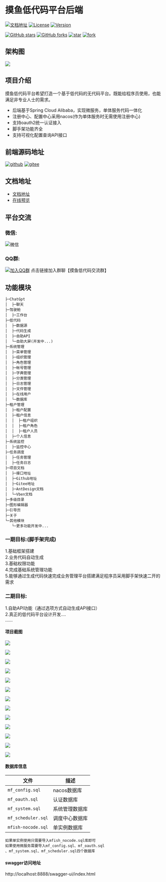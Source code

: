 # 摸鱼低代码平台后端

[![文档地址](https://img.shields.io/badge/docs-%E6%96%87%E6%A1%A3%E5%9C%B0%E5%9D%80-green)](http://www.mfish.com.cn)
[![License](https://img.shields.io/badge/license-Apache%20License%202.0-blue.svg)](https://github.com/mfish-qf/mfish-nocode/blob/main/LICENSE)
[![Version](https://img.shields.io/badge/version-1.2.1-brightgreen.svg)](https://github.com/mfish-qf/mfish-nocode/releases/tag/V1.2.1)

[![GitHub stars](https://img.shields.io/github/stars/mfish-qf/mfish-nocode.svg?style=social&label=Stars)](https://github.com/mfish-qf/mfish-nocode)
[![GitHub forks](https://img.shields.io/github/forks/mfish-qf/mfish-nocode.svg?style=social&label=Fork)](https://github.com/mfish-qf/mfish-nocode)
[![star](https://gitee.com/qiufeng9862/mfish-nocode/badge/star.svg?theme=white)](https://gitee.com/qiufeng9862/mfish-nocode/stargazers)
[![fork](https://gitee.com/qiufeng9862/mfish-nocode/badge/fork.svg?theme=white)](https://gitee.com/qiufeng9862/mfish-nocode/members)

## 架构图
![](https://oscimg.oschina.net/oscnet/up-7cb78605937aa402dbbdc8bdad8c2888b72.png)

## 项目介绍
摸鱼低代码平台希望打造一个基于低代码的无代码平台。既能给程序员使用，也能满足非专业人士的需求。
* 后端基于Spring Cloud Alibaba，实现微服务，单体服务代码一体化
* 注册中心、配置中心采用nacos(作为单体服务时无需使用注册中心)
* 支持oauth2统一认证接入
* 脚手架功能齐全
* 支持可视化配置查询API接口

## 前端源码地址
[![github](https://img.shields.io/badge/前端地址-github-red.svg)](https://github.com/mfish-qf/mfish-nocode-view)
[![gitee](https://img.shields.io/badge/前端地址-gitee-lightgrey.svg)](https://gitee.com/qiufeng9862/mfish-nocode-view)

## 文档地址
+ [文档地址](http://www.mfish.com.cn)
+ [在线预览](http://app.mfish.com.cn:11119)

## 平台交流

### 微信:
![微信](https://oscimg.oschina.net/oscnet/up-aaf63a91b96c092ad240b2e9755d926ba62.png)

### QQ群:
[![加入QQ群](https://img.shields.io/badge/522792773-blue.svg)](https://jq.qq.com/?_wv=1027&k=0A2bxoZX) 点击链接加入群聊【摸鱼低代码交流群】
## 功能模块
```
├─ChatGpt
│  ├─聊天
├─驾驶舱
│  ├─工作台
├─低代码
│  ├─数据源
│  ├─代码生成
│  ├─自助API
│  └─自助大屏(开发中...)
├─系统管理
│  ├─菜单管理
│  ├─组织管理
│  ├─角色管理
│  ├─帐号管理
│  ├─字典管理
│  ├─分类管理
│  ├─日志管理
│  ├─文件管理
│  ├─在线用户
│  └─数据库
├─租户管理
│  ├─租户配置
│  ├─租户信息
│  │  ├─租户组织
│  │  ├─租户角色
│  │  ├─租户人员
│  ├─个人信息
├─系统监控
│  ├─监控中心
├─任务调度
│  ├─任务管理
│  ├─任务日志
├─项目文档
│  ├─接口地址
│  ├─Github地址
│  ├─Gitee地址
│  ├─AntDesign文档
│  └─Vben文档
├─多级目录
├─图形编辑器
├─引导页
├─关于
└─其他模块 
   └─更多功能开发中...

```

### 一期目标:(脚手架完成)

1.基础框架搭建  
2.业务代码自动生成  
3.基础权限功能  
4.完成基础系统管理功能  
5.能够通过生成代码快速完成业务管理平台搭建满足程序员采用脚手架快速二开的需求

### 二期目标:
1.自助API功能（通过选项方式自动生成API接口）  
2.真正的低代码平台设计开发....  
......

#### 项目截图

![](https://oscimg.oschina.net/oscnet/up-7b8b53019b36fb12f5a0388491f7cedb06a.png)

![](https://oscimg.oschina.net/oscnet/up-cb060c85cfc867df4ea6c1be4ac65d64d74.png)

![](https://oscimg.oschina.net/oscnet/up-93645a610cf9dd0266580e0870ff497b946.png)

![](https://oscimg.oschina.net/oscnet/up-4f34924c18c4f5df0fb7823feef7431227d.png)

![](https://oscimg.oschina.net/oscnet/up-57d93c91b93340387c44d5d30e984e914d7.png)

![](https://oscimg.oschina.net/oscnet/up-0ff2d7b640896b9a9156af832baebcb313f.png)

![](https://oscimg.oschina.net/oscnet/up-81d9f856cdd794843d172c47874b69ff503.png)

![](https://oscimg.oschina.net/oscnet/up-c26c5a79214ed2e242512d0f5f4accca63b.png)

![](https://oscimg.oschina.net/oscnet/up-36d63fb4e8dd0a0844ff64a8f4c28682296.png)

![](https://oscimg.oschina.net/oscnet/up-434781fa769d2da21e396bfccbbe13c8f15.png)

![](https://oscimg.oschina.net/oscnet/up-7b2eeb5e679f75d889a841de61f9845c026.png)

![](https://oscimg.oschina.net/oscnet/up-c413a81f353a0175bbbd09cc32a7fb8d5bf.png)

![](https://oscimg.oschina.net/oscnet/up-736398ce5030ce21b6dda45ba9f24af4a72.png)
#### 数据库信息

| 文件                 | 描述       |
|--------------------|----------|
| `mf_config.sql`    | nacos数据库 |
| `mf_oauth.sql`     | 认证数据库    |
| `mf_system.sql`    | 系统管理数据库  |
| `mf_scheduler.sql` | 调度中心数据库  |
| `mfish-nocode.sql` | 单实例数据库   |

```
如果单实例使用只需要导入mfish_nocode.sql库即可
如果使用微服务需要导入mf_config.sql、mf_oauth.sql
、mf_system.sql、mf_scheduler.sql四个数据库
```

#### swagger访问地址

http://localhost:8888/swagger-ui/index.html
